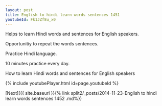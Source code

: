 ```yaml
---
layout: post
title: English to hindi learn words sentences 1451 
youtubeId: Fk1JZf8u_x0
---
```

 
 
Helps to learn Hindi words and sentences for English speakers.

Opportunitiy to repeat the words sentences. 

Practice Hindi language. 
 
10 minutes practice every day. 
 
How to learn Hindi words and sentences for English speakers 
 
{% include youtubePlayer.html id=page.youtubeId %}
 
 
[Next]({{ site.baseurl }}{% link  split2/_posts/2014-11-23-English to hindi learn words sentences 1452 .md%})
 
